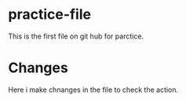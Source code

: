 # practice-file
This is the first file on git hub for parctice.
# Changes
Here i make chnanges in the file to check the action.
